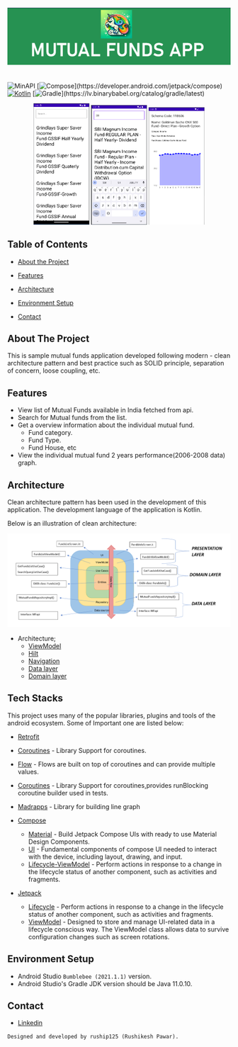 
<br />
  <img src="img/banner.png" align="center"/>
  <h1 align="center"></h1>
  

  ![MinAPI](https://badgen.net/badge/MinAPI/23/green/)
  [![Compose](https://img.shields.io/badge/compose-1.0.1-red.svg?)](https://developer.android.com/jetpack/compose)
  [![Kotlin](https://img.shields.io/badge/Kotlin-1.5.21-blue.svg?logo=kotlin)](http://kotlinlang.org)
  [![Gradle](https://img.shields.io/badge/gradle-7.0.2-blue.svg?)](https://lv.binarybabel.org/catalog/gradle/latest)

  
<p align="center">
 <img src="img/1.png" width="25%"/>
  <img src="img/2.png" width="25%"/>
  <img src="img/3.png" width="25%"/>

</p>
  
  <p align="center">
</p>

<!-- TABLE OF CONTENTS -->
## Table of Contents

* [About the Project](#about-the-project)
* [Features](#features)
* [Architecture](#architecture)
* [Environment Setup](#requirements)
* [Contact](#contact)

  <!-- ABOUT THE PROJECT -->
## About The Project
This is sample mutual funds application developed following modern - clean architecture pattern and best practice such as SOLID principle, separation of concern, loose coupling, etc.


## Features
  - View list of Mutual Funds available in India fetched from api.
  - Search for Mutual funds from the list.
  - Get a overview information about the individual mutual fund.
      - Fund category.
      - Fund Type.
      - Fund House, etc
  - View the individual mutual fund 2 years performance(2006-2008 data) graph.
  

## Architecture


Clean architecture pattern has been used in the development of this application. 
The development language of the application is Kotlin.

Below is an illustration of clean architecture:

<img src="img/Architecture.png" />


* Architecture;
    * [ViewModel](https://developer.android.com/topic/libraries/architecture/viewmodel)
    * [Hilt](https://developer.android.com/training/dependency-injection/hilt-android) 
    * [Navigation](https://developer.android.com/guide/navigation)
    * [Data layer](https://developer.android.com/topic/architecture/data-layer)
    * [Domain layer](https://developer.android.com/topic/architecture/domain-layer)


## Tech Stacks
This project uses many of the popular libraries, plugins and tools of the android ecosystem.
Some of Important one are listed below: 

- [Retrofit](https://square.github.io/retrofit/)
- [Coroutines](https://github.com/Kotlin/kotlinx.coroutines) - Library Support for coroutines.
- [Flow](https://developer.android.com/kotlin/flow) - Flows are built on top of coroutines and can provide multiple values.
- [Coroutines](https://github.com/Kotlin/kotlinx.coroutines) - Library Support for coroutines,provides runBlocking coroutine builder used in tests.
- [Madrapps](https://github.com/Madrapps) - Library for building line graph


- [Compose](https://developer.android.com/jetpack/compose)
  
    - [Material](https://developer.android.com/jetpack/androidx/releases/compose-material) - Build Jetpack Compose UIs with ready to use Material Design Components.
    - [UI](https://developer.android.com/jetpack/androidx/releases/compose-ui) - Fundamental components of compose UI needed to interact with the device, including layout, drawing, and input.
    - [Lifecycle-ViewModel](https://developer.android.com/jetpack/androidx/releases/lifecycle) - Perform actions in response to a change in the lifecycle status of another component, such as activities and fragments.
  
- [Jetpack](https://developer.android.com/jetpack)
  
    - [Lifecycle](https://developer.android.com/topic/libraries/architecture/lifecycle) - Perform actions in response to a change in the lifecycle status of another component, such as activities and fragments.
    - [ViewModel](https://developer.android.com/topic/libraries/architecture/viewmodel) - Designed to store and manage UI-related data in a lifecycle conscious way. The ViewModel class allows data to survive configuration changes such as screen rotations.

  

## Environment Setup
  - Android Studio ```Bumblebee (2021.1.1)```  version.
  - Android Studio's Gradle JDK version should be Java 11.0.10.
  
    
<!-- CONTACT -->
## Contact

- [Linkedin](https://www.linkedin.com/in/rushikesh-pawar-239476167/)

```xml
Designed and developed by ruship125 (Rushikesh Pawar).
